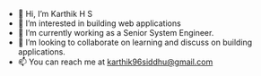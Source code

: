 - 👋 Hi, I’m Karthik H S
- 👀 I’m interested in building web applications
- 🌱 I’m currently working as a Senior System Engineer.
- 💞️ I’m looking to collaborate on learning and discuss on building applications.
- 📫 You can reach me at karthik96siddhu@gmail.com

<!---
karthik96siddhu/karthik96siddhu is a ✨ special ✨ repository because its `README.md` (this file) appears on your GitHub profile.
You can click the Preview link to take a look at your changes.
--->
